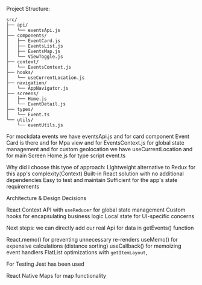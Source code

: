 Project Structure:
```
src/
├── api/
│   └── eventsApi.js           
├── components/
│   ├── EventCard.js          
│   ├── EventsList.js         
│   ├── EventsMap.js           
│   └── ViewToggle.js          
├── context/
│   └── EventsContext.js      
├── hooks/
│   └── useCurrentLocation.js 
├── navigation/
│   └── AppNavigator.js       
├── screens/
│   ├── Home.js               
│   └── EventDetail.js         
├── types/
│   └── Event.ts              
└── utils/
    └── eventUtils.js          
```

For mockdata events we have eventsApi.js and for card component Event Card is there and for Mpa view and for EventsContext.js for global state management and for custom geolocation we have useCurrentLocation and for main Screen Home.js for type script  event.ts

Why did i choose this tyoe of approach:
 Lightweight alternative to Redux for this app's complexity(Context)
 Built-in React solution with no additional dependencies
 Easy to test and maintain
 Sufficient for the app's state requirements

Architecture & Design Decisions

React Context API with `useReducer` for global state management
Custom hooks for encapsulating business logic
Local state for UI-specific concerns


 Next steps: we can directly add our real Api for data in getEvents() function

React.memo() for preventing unnecessary re-renders
useMemo() for expensive calculations (distance sorting)
useCallback() for memoizing event handlers
FlatList optimizations with `getItemLayout`, 

For Testing Jest has been used 

React Native Maps for map functionality
